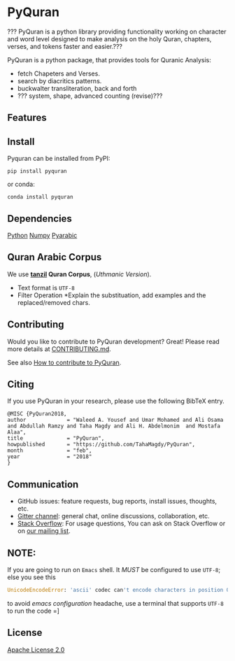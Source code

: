PyQuran
=======
??? PyQuran is a python library providing functionality working on character and word level designed to make analysis on the holy Quran, chapters, verses, and tokens faster and easier.???



PyQuran is a python package, that provides tools for Quranic Analysis:
- fetch Chapeters and Verses.
- search by diacritics patterns.
- buckwalter transliteration, back and forth
-  ??? system, shape, advanced counting (revise)???

## Features

## Install
Pyquran can be installed from PyPI:

    pip install pyquran
or conda:

    conda install pyquran

## Dependencies
[Python](https://www.python.org/)
[Numpy](http://www.numpy.org/)
[Pyarabic](https://github.com/linuxscout/pyarabic)

## Quran Arabic Corpus

We use **[tanzil](http://tanzil.net/docs/download) Quran Corpus**, (*Uthmanic Version*).
* Text format is `UTF-8`
* Filter Operation *Explain the substituation, add examples and the replaced/removed chars.

## Contributing
Would you like  to contribute to PyQuran development?
Great! Please read more details
at [CONTRIBUTING.md](CONTRIBUTING.md).

See also [How to contribute to PyQuran](fileName.md).

## Citing
If you use PyQuran in your research, please use the following BibTeX entry.

    @MISC {PyQuran2018,
    author             = "Waleed A. Yousef and Umar Mohamed and Ali Osama and Abdullah Ramzy and Taha Magdy and Ali H. Abdelmonim  and Mostafa Alaa",
    title              = "PyQuran",
    howpublished       = "https://github.com/TahaMagdy/PyQuran",
    month              = "feb",
    year               = "2018"
    }


## Communication
* GitHub issues: feature requests, bug reports,  install issues, thoughts, etc.  
* [Gitter channel](https://gitter.im/TahaMagdy/PyQuran): general chat, online discussions, collaboration, etc.   
* [Stack Overflow](https://stackoverflow.com/questions/tagged/pyquran): For usage questions, You can ask on Stack Overflow or on [our mailing list](https://groups.google.com/forum/?fromgroups#!forum/blabla).

## NOTE:
If you are going to run on `Emacs` shell. It *MUST* be configured to use `UTF-8`;
<br /> else you see this
```python
UnicodeEncodeError: 'ascii' codec can't encode characters in position 0-1: ordinal not in range(128)
```
to avoid *emacs configuration* headache, use a terminal that supports `UTF-8` to run the code =]

## License
[Apache License 2.0](https://github.com/TahaMagdy/PyQuran/blob/master/LICENSE)


